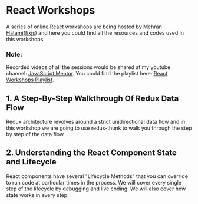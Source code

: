# React Workshops

A series of online React workshops are being hosted by [Mehran Hatami](https://github.com/mehranhatami)([fixjs](https://github.com/fixjs))
and here you could find all the resources and codes used in this workshops.

### Note:
Recorded videos of all the sessions would be shared at my youtube channel: [JavaScript Mentor](http://bit.ly/JavaScriptMentor).
You could find the playlist here: [React Workshops Playlist](https://www.youtube.com/playlist?list=PLinpyTbt1FwxTRKn089Wh1xeBQJMWoRhK).

## 1. A Step-By-Step Walkthrough Of Redux Data Flow

Redux architecture revolves around a strict unidirectional data flow and in this workshop we are going to use redux-thunk to walk you through the step by step of the data flow.

## 2. Understanding the React Component State and Lifecycle

React components have several "Lifecycle Methods" that you can override to run code at particular times in the process. We will cover every single step of the lifecycle by debugging and live coding. We will also cover how state works in every step.